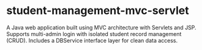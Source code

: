 # student-management-mvc-servlet
A Java web application built using MVC architecture with Servlets and JSP. Supports multi-admin login with isolated student record management (CRUD). Includes a DBService interface layer for clean data access.
